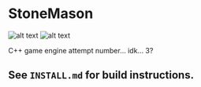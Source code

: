 
[comment]: # (This is a markdown document, but can still be read in plaintext.
              If you're seeing this, then you're reading the plaintext version.)

# StoneMason
![alt text](https://www.code-inspector.com/project/9195/score/svg)
![alt text](https://www.code-inspector.com/project/9195/status/svg)

C++ game engine attempt number... idk... 3?

## See `INSTALL.md` for build instructions.
